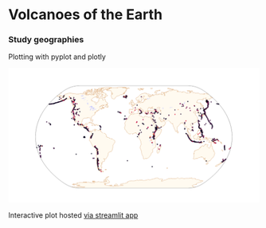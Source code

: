 # Volcanoes of the Earth
### Study geographies

Plotting with pyplot and plotly

![Study geographies of the World](img/volcanoes.png)

Interactive plot hosted [via streamlit app](https://scopalaffairs-streamlit-project-volcanoes-of-the-earth-vfvfkf.streamlit.app)
